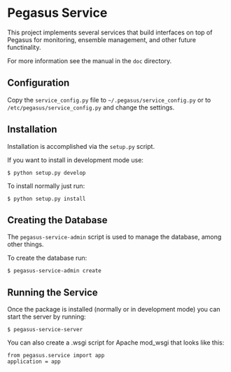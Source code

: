 Pegasus Service
===============
This project implements several services that build interfaces on top of 
Pegasus for monitoring, ensemble management, and other future functinality.

For more information see the manual in the `doc` directory.

Configuration
-------------
Copy the `service_config.py` file to `~/.pegasus/service_config.py` or to
`/etc/pegasus/service_config.py` and change the settings.

Installation
------------
Installation is accomplished via the `setup.py` script.

If you want to install in development mode use:

    $ python setup.py develop

To install normally just run:

    $ python setup.py install

Creating the Database
---------------------
The `pegasus-service-admin` script is used to manage the database, among
other things.

To create the database run:

    $ pegasus-service-admin create

Running the Service
-------------------
Once the package is installed (normally or in development mode) you can
start the server by running:

    $ pegasus-service-server

You can also create a .wsgi script for Apache mod\_wsgi that looks like this:

    from pegasus.service import app
    application = app

